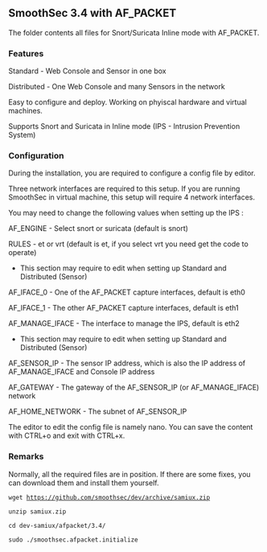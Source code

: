 <h2>SmoothSec 3.4 with AF_PACKET</h2>

The folder contents all files for Snort/Suricata Inline mode with AF_PACKET.

<h3>Features</h3>

Standard - Web Console and Sensor in one box

Distributed - One Web Console and many Sensors in the network

Easy to configure and deploy.  Working on phyiscal hardware and virtual machines.

Supports Snort and Suricata in Inline mode (IPS - Intrusion Prevention System)

<h3>Configuration</h3>

During the installation, you are required to configure a config file by editor.

Three network interfaces are required to this setup.  If you are running SmoothSec in virtual machine, this setup will require 4 network interfaces.

You may need to change the following values when setting up the IPS :

AF_ENGINE - Select snort or suricata (default is snort)

RULES - et or vrt (default is et, if you select vrt you need get the code to operate)


- This section may require to edit when setting up Standard and Distributed (Sensor)

AF_IFACE_0 - One of the AF_PACKET capture interfaces, default is eth0

AF_IFACE_1 - The other AF_PACKET capture interfaces, default is eth1

AF_MANAGE_IFACE - The interface to manage the IPS, default is eth2


- This section may require to edit when setting up Standard and Distributed (Sensor)

AF_SENSOR_IP - The sensor IP address, which is also the IP address of AF_MANAGE_IFACE and Console IP address

AF_GATEWAY - The gateway of the AF_SENSOR_IP (or AF_MANAGE_IFACE) network

AF_HOME_NETWORK - The subnet of AF_SENSOR_IP

The editor to edit the config file is namely nano.  You can save the content with 
CTRL+o and exit with CTRL+x.

<h3>Remarks</h3>

Normally, all the required files are in position.  If there are some fixes, you can
download them and install them yourself.

<code>wget https://github.com/smoothsec/dev/archive/samiux.zip</code>

<code>unzip samiux.zip</code>

<code>cd dev-samiux/afpacket/3.4/</code>

<code>sudo ./smoothsec.afpacket.initialize</code>


